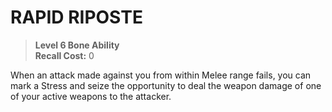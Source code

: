 ﻿---
tags:
  - Ability
  - CharacterOption
name: 'RAPID RIPOSTE'
level: 6
domain: 'Bone'
type: 'Ability'
recall: '0'
description: 'When an attack made against you from within Melee range fails, you can mark a Stress and seize the opportunity to deal the weapon damage of one of your active weapons to the attacker.'
---
# RAPID RIPOSTE

> **Level 6 Bone Ability**  
> **Recall Cost:** 0

When an attack made against you from within Melee range fails, you can mark a Stress and seize the opportunity to deal the weapon damage of one of your active weapons to the attacker.
